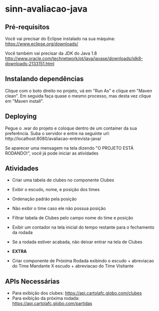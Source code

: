 # sinn-avaliacao-java

## Pré-requisitos

Você vai precisar do Eclipse instalado na sua máquina:
https://www.eclipse.org/downloads/

Você também vai precisar da JDK do Java 1.8
http://www.oracle.com/technetwork/pt/java/javase/downloads/jdk8-downloads-2133151.html

  

## Instalando dependências

Clique com o boto direito no projeto, vá em "Run As" e clique em "Maven clean". Em seguida faça quase o mesmo processo, mas desta vez clique em "Maven install".

  

## Deploying

Pegue o .war do projeto e coloque dentro de um container da sua preferência. Suba o servidor e entre na seguinte url:
http://localhost:8080/avaliacao-entrevista-java/

Se aparecer uma mensagem na tela dizendo "O PROJETO ESTÁ RODANDO!", você já pode iniciar as atividades


## Atividades

 - Criar uma tabela de clubes no componente Clubes
 - Exibir o escudo, nome, e posição dos times
 - Ordenação padrão pela posição
 - Não exibir o time caso ele não possua posição
 - Filtrar tabela de Clubes pelo campo nome do time e posição
 - Exibir um contador na tela inicial do tempo restante para o fechamento da rodada
 - Se a rodada estiver acabada, não deixar entrar na tela de Clubes

 - **EXTRA**
 - Criar componente de Próxima Rodada exibindo o escudo + abreviacao do Time Mandante X escudo + abreviacao do Time Visitante

## APIs Necessárias

 - Para exibição dos clubes: https://api.cartolafc.globo.com/clubes
 -  Para exibição da próxima rodada: https://api.cartolafc.globo.com/partidas
